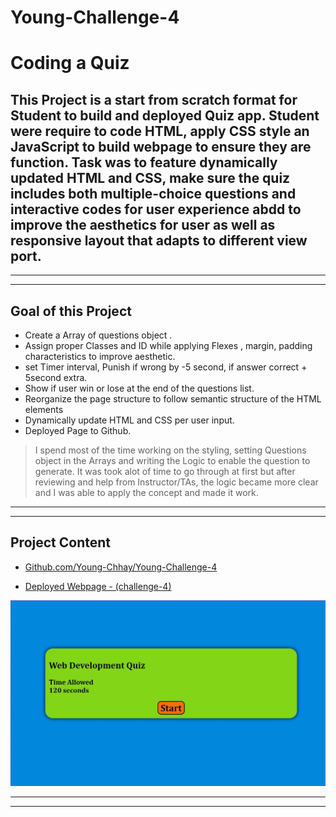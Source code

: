 # Young-Challenge-4
# Coding a Quiz 
## This Project is a start from scratch format for Student to build and deployed Quiz app. Student were require to code HTML, apply CSS style an JavaScript to build webpage to ensure they are function. Task was to feature dynamically updated HTML and CSS,  make sure the quiz includes both multiple-choice questions and interactive codes for user experience abdd to improve the aesthetics for user as well as responsive layout that adapts to different view port.
---
___
## Goal of this Project 
* Create a Array of questions object . 
* Assign proper Classes and ID while applying Flexes , margin, padding  characteristics to improve aesthetic. 
* set Timer interval, Punish if wrong by -5 second, if answer correct + 5second extra. 
* Show if user win or lose at the end of the questions list.
* Reorganize the page structure to follow semantic structure of the HTML elements
* Dynamically update HTML and CSS per user input. 
* Deployed Page to Github. 
> I spend most of the time working on the styling, setting Questions object in the Arrays and writing the Logic to enable the question to generate. It was took alot of time to go through at first but after reviewing and help from Instructor/TAs, the logic became more clear and I was able to apply the concept and made it work. 
---
___

## Project Content

* [Github.com/Young-Chhay/Young-Challenge-4](https://github.com/Young-Chhay/Young-Challenge-4 "Young's Github Page")

* [Deployed Webpage - (challenge-4)](https://young-chhay.github.io/Young-Challenge-4/ "Challenge-4's Webpage")

![Challenge-4 Website Screenshot](./Assets/Quiz_screenshot.JPG)

---
___